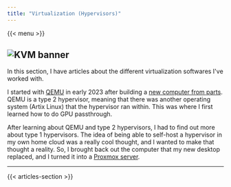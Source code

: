 ```yaml
---
title: "Virtualization (Hypervisors)"
---
```


{{< menu >}}

## ![KVM banner](/images/kvm-banner.png)

In this section, I have articles about the different virtualization softwares I've worked with.

I started with [QEMU](/home-lab/virtualization/qemu) in early 2023 after building a [new computer from parts](/home-lab/other/desktop). QEMU is a type 2 hypervisor, meaning that there was another operating system (Artix Linux) that the hypervisor ran within. This was where I first learned how to do GPU passthrough.

After learning about QEMU and type 2 hypervisors, I had to find out more about type 1 hypervisors. The idea of being able to self-host a hypervisor in my own home cloud was a really cool thought, and I wanted to make that thought a reality. So, I brought back out the computer that my new desktop replaced, and I turned it into a [Proxmox server](/home-lab/virtualization/proxmox).

---

{{< articles-section >}}
